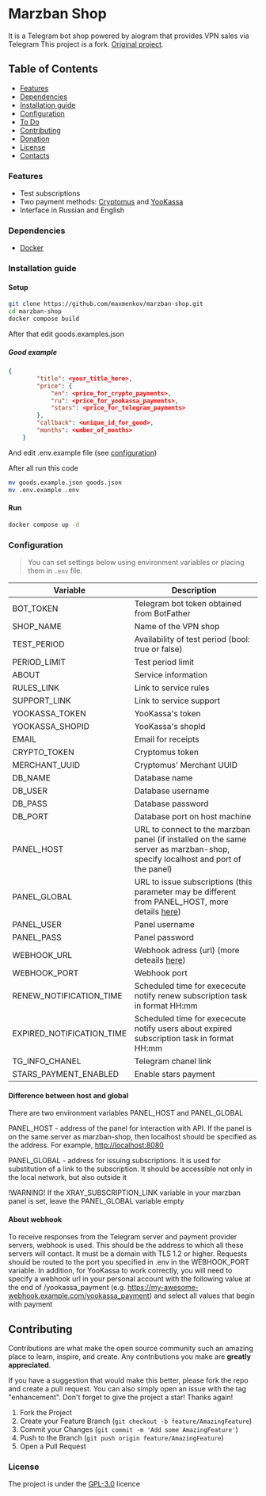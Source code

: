 # Marzban Shop

It is a Telegram bot shop powered by aiogram that provides VPN sales via Telegram
This project is a fork. [Original project](https://github.com/gunsh1p/marzban-shop).

## Table of Contents

- [Features](#features)
- [Dependencies](#dependencies)
- [Installation guide](#installation-guide)
- [Configuration](#configuration)
- [To Do](#to-do)
- [Contributing](#contributing)
- [Donation](#donation)
- [License](#license)
- [Contacts](#contacts)

### Features

- Test subscriptions
- Two payment methods: [Cryptomus](https://cryptomus.com/) and [YooKassa](https://yookassa.ru/)
- Interface in Russian and English

### Dependencies

- [Docker](https://www.docker.com/)

### Installation guide

#### Setup

```bash
git clone https://github.com/maxmenkov/marzban-shop.git
cd marzban-shop
docker compose build
```

After that edit goods.examples.json

##### Good example

```json
{
        "title": <your_title_here>,
        "price": {
            "en": <price_for_crypto_payments>,
            "ru": <price_for_yookassa_payments>,
            "stars": <price_for_telegram_payments>
        },
        "callback": <unique_id_for_good>,
        "months": <umber_of_months>
    }
```

And edit .env.example file (see [configuration](#configuration))

After all run this code

```bash
mv goods.example.json goods.json
mv .env.example .env
```

#### Run

```bash
docker compose up -d
```

### Configuration

> You can set settings below using environment variables or placing them in `.env` file.

| Variable        | Description |
|-|-|
| BOT_TOKEN | Telegram bot token obtained from BotFather |
| SHOP_NAME | Name of the VPN shop |
| TEST_PERIOD | Availability of test period (bool: true or false) |
| PERIOD_LIMIT | Test period limit |
| ABOUT | Service information |
| RULES_LINK | Link to service rules |
| SUPPORT_LINK | Link to service support |
| YOOKASSA_TOKEN | YooKassa's token |
| YOOKASSA_SHOPID | YooKassa's shopId |
| EMAIL | Email for receipts |
| CRYPTO_TOKEN | Cryptomus token |
| MERCHANT_UUID | Cryptomus' Merchant UUID |
| DB_NAME | Database name |
| DB_USER | Database username |
| DB_PASS | Database password |
| DB_PORT | Database port on host machine |
| PANEL_HOST | URL to connect to the marzban panel (if installed on the same server as marzban-shop, specify localhost and port of the panel) |
| PANEL_GLOBAL | URL to issue subscriptions (this parameter may be different from PANEL_HOST, more details [here](#difference-between-host-and-global)) |
| PANEL_USER | Panel username |
| PANEL_PASS | Panel password |
| WEBHOOK_URL | Webhook adress (url) (more deteails [here](#about-webhook)) |
| WEBHOOK_PORT | Webhook port |
| RENEW_NOTIFICATION_TIME | Scheduled time for exececute notify renew subscription task in format HH:mm |
| EXPIRED_NOTIFICATION_TIME | Scheduled time for exececute notify users about expired subscription task in format HH:mm |
| TG_INFO_CHANEL | Telegram chanel link |
| STARS_PAYMENT_ENABLED | Enable stars payment |

#### Difference between host and global

There are two environment variables PANEL_HOST and PANEL_GLOBAL

PANEL_HOST - address of the panel for interaction with API. If the panel is on the same server as marzban-shop, then localhost should be specified as the address. For example, <http://localhost:8080>

PANEL_GLOBAL - address for issuing subscriptions. It is used for substitution of a link to the subscription. It should be accessible not only in the local network, but also outside it

!WARNING! If the XRAY_SUBSCRIPTION_LINK variable in your marzban panel is set, leave the PANEL_GLOBAL variable empty

#### About webhook

To receive responses from the Telegram server and payment provider servers, webhook is used. This should be the address to which all these servers will contact. It must be a domain with TLS 1.2 or higher. Requests should be routed to the port you specified in .env in the WEBHOOK_PORT variable.
In addition, for YooKassa to work correctly, you will need to specify a webhook url in your personal account with the following value at the end of /yookassa_payment (e.g. <https://my-awesome-webhook.example.com/yookassa_payment>) and select all values that begin with payment

## Contributing

Contributions are what make the open source community such an amazing place to learn, inspire, and create. Any contributions you make are **greatly appreciated**.

If you have a suggestion that would make this better, please fork the repo and create a pull request. You can also simply open an issue with the tag "enhancement".
Don't forget to give the project a star! Thanks again!

1. Fork the Project
2. Create your Feature Branch (`git checkout -b feature/AmazingFeature`)
3. Commit your Changes (`git commit -m 'Add some AmazingFeature'`)
4. Push to the Branch (`git push origin feature/AmazingFeature`)
5. Open a Pull Request

### License

The project is under the [GPL-3.0](https://github.com/gunsh1p/marzban-shop/blob/main/LICENSE) licence

